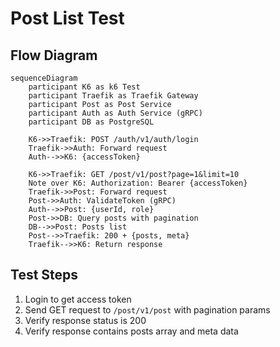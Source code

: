# Post List Test

## Flow Diagram

```mermaid
sequenceDiagram
    participant K6 as k6 Test
    participant Traefik as Traefik Gateway
    participant Post as Post Service
    participant Auth as Auth Service (gRPC)
    participant DB as PostgreSQL

    K6->>Traefik: POST /auth/v1/auth/login
    Traefik->>Auth: Forward request
    Auth-->>K6: {accessToken}
    
    K6->>Traefik: GET /post/v1/post?page=1&limit=10
    Note over K6: Authorization: Bearer {accessToken}
    Traefik->>Post: Forward request
    Post->>Auth: ValidateToken (gRPC)
    Auth-->>Post: {userId, role}
    Post->>DB: Query posts with pagination
    DB-->>Post: Posts list
    Post-->>Traefik: 200 + {posts, meta}
    Traefik-->>K6: Return response
```

## Test Steps

1. Login to get access token
2. Send GET request to `/post/v1/post` with pagination params
3. Verify response status is 200
4. Verify response contains posts array and meta data

